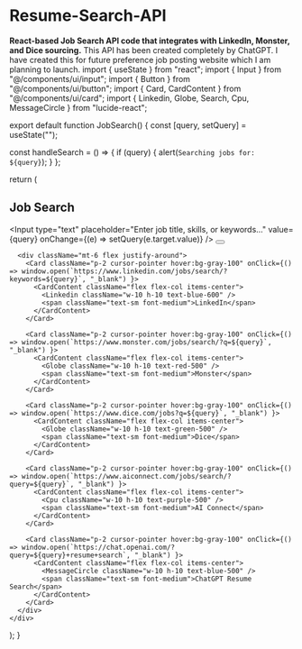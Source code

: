 # Resume-Search-API
**React-based Job Search API code that integrates with LinkedIn, Monster, and Dice sourcing.**
This API has been created completely by ChatGPT. I have created this for future preference job posting website which I am planning to launch.
import { useState } from "react";
import { Input } from "@/components/ui/input";
import { Button } from "@/components/ui/button";
import { Card, CardContent } from "@/components/ui/card";
import { Linkedin, Globe, Search, Cpu, MessageCircle } from "lucide-react";

export default function JobSearch() {
  const [query, setQuery] = useState("");

  const handleSearch = () => {
    if (query) {
      alert(`Searching jobs for: ${query}`);
    }
  };

  return (
    <div className="max-w-2xl mx-auto mt-10 p-4 border rounded-lg shadow-lg bg-white">
      <h2 className="text-xl font-bold mb-4">Job Search</h2>
      <div className="flex gap-2">
        <Input
          type="text"
          placeholder="Enter job title, skills, or keywords..."
          value={query}
          onChange={(e) => setQuery(e.target.value)}
        />
        <Button onClick={handleSearch}>
          <Search className="w-5 h-5" />
        </Button>
      </div>
      
      <div className="mt-6 flex justify-around">
        <Card className="p-2 cursor-pointer hover:bg-gray-100" onClick={() => window.open(`https://www.linkedin.com/jobs/search/?keywords=${query}`, "_blank") }>
          <CardContent className="flex flex-col items-center">
            <Linkedin className="w-10 h-10 text-blue-600" />
            <span className="text-sm font-medium">LinkedIn</span>
          </CardContent>
        </Card>

        <Card className="p-2 cursor-pointer hover:bg-gray-100" onClick={() => window.open(`https://www.monster.com/jobs/search/?q=${query}`, "_blank") }>
          <CardContent className="flex flex-col items-center">
            <Globe className="w-10 h-10 text-red-500" />
            <span className="text-sm font-medium">Monster</span>
          </CardContent>
        </Card>

        <Card className="p-2 cursor-pointer hover:bg-gray-100" onClick={() => window.open(`https://www.dice.com/jobs?q=${query}`, "_blank") }>
          <CardContent className="flex flex-col items-center">
            <Globe className="w-10 h-10 text-green-500" />
            <span className="text-sm font-medium">Dice</span>
          </CardContent>
        </Card>

        <Card className="p-2 cursor-pointer hover:bg-gray-100" onClick={() => window.open(`https://www.aiconnect.com/jobs/search/?query=${query}`, "_blank") }>
          <CardContent className="flex flex-col items-center">
            <Cpu className="w-10 h-10 text-purple-500" />
            <span className="text-sm font-medium">AI Connect</span>
          </CardContent>
        </Card>

        <Card className="p-2 cursor-pointer hover:bg-gray-100" onClick={() => window.open(`https://chat.openai.com/?query=${query}+resume+search`, "_blank") }>
          <CardContent className="flex flex-col items-center">
            <MessageCircle className="w-10 h-10 text-blue-500" />
            <span className="text-sm font-medium">ChatGPT Resume Search</span>
          </CardContent>
        </Card>
      </div>
    </div>
  );
}

